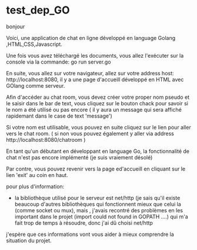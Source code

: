 # test_dep_GO
bonjour

Voici, une application de chat en ligne développé en language Golang ,HTML,CSS,Javascript.

Une fois vous avez téléchargé les documents, vous allez l'exécuter sur la console via la commande: go run server.go

En suite, vous allez sur votre navigateur, allez sur votre address host: http://localhost:8080, il y a une page d'accueill développé en HTML avec GOlang comme serveur.

Afin d'accéder au chat room, vous devez créer votre proper nom pseudo et le saisir dans le bar de text, vous cliquez sur le bouton chack pour savoir si le nom a été utilisé ou pas encore ( il y aura un message qui sera affiché rapidemant dans le case de text 'message')  

Si votre nom est utilisable, vous pouvez en suite cliquez sur le lien pour aller vers le chat room. ( si non vous pouvez également y aller via address http://localhost:8080/chatroom )

En tant qu'un débutant en développant en language Go, la fonctionnalité de chat n'est pas encore implémenté (je suis vraiement désolé)

Par contre, vous pouvez revenir vers la page ed'accueill en cliquant sur le lien 'exit' au coin en haut.

pour plus d'information: 
- la bibliothèque utilisé pour le serveur est net/http 
(je sais qu'il existe beaucoup d'autres bibliothèques qui fonctionnent mieux que celui la (comme socket ou mux), mais , j'avais recontré des problèmes en les important dans le projet (import could not found in GOPATH ....) qui m'a fait trop de temps à résoudre, donc j'ai dû choisi net/http

j'espère que ces informations vont vous aider à mieux comprendre la situation du projet. 
